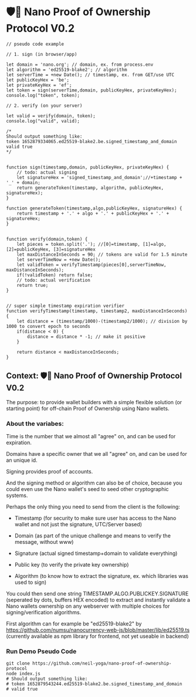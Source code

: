 # 🛡️🙌 Nano Proof of Ownership Protocol V0.2

```
// pseudo code example

// 1. sign (in browser/app)

let domain = 'nano.org'; // domain, ex. from process.env
let algorithm = 'ed25519-blake2'; // algorithm
let serverTime = +new Date(); // timestamp, ex. from GET/use UTC
let publicKeyHex = 'be';
let privateKeyHex = 'ef';
let token = sign(serverTime,domain, publicKeyHex, privateKeyHex);
console.log("token", token);

// 2. verify (on your server)

let valid = verify(domain, token);
console.log("valid", valid);

/*
Should output something like:
token 1652879334065.ed25519-blake2.be.signed_timestamp_and_domain 
valid true 
*/


function sign(timestamp,domain, publicKeyHex, privateKeyHex) {
    // todo: actual signing
  	let signatureHex = 'signed_timestamp_and_domain';//+timestamp + '_' + domain;
  	return generateToken(timestamp, algorithm, publicKeyHex, signatureHex);
}

function generateToken(timestamp,algo,publicKeyHex, signatureHex) {
	return timestamp + '.' + algo + '.' + publicKeyHex + '.' + signatureHex;
}


function verify(domain,token) {
  	let pieces = token.split('.'); //[0]=timestamp, [1]=algo, [2]=publicKeyHex, [3]=signatureHex
	let maxDistanceInSeconds = 90; // tokens are valid for 1.5 minute
  	let serverTimeNow = +new Date();
  	let validToken = verifyTimestamp(pieces[0],serverTimeNow, maxDistanceInSeconds);
  	if(!validToken) return false;
    // todo: actual verification
 	return true; 
}


// super simple timestamp expiration verifier
function verifyTimestamp(timestamp, timestamp2, maxDistanceInSeconds) {
	let distance = (timestamp/1000)-(timestamp2/1000); // division by 1000 to convert epoch to seconds
  	if(distance < 0) {
     	distance = distance * -1; // make it positive 
    }
  
  	return distance < maxDistanceInSeconds;
}
```

## Context: 🛡️🙌 Nano Proof of Ownership Protocol V0.2
The purpose: to provide wallet builders with a simple flexible solution (or starting point) for off-chain Proof of Ownership using Nano wallets.

### About the variabes:
Time is the number that we almost all "agree" on, and can be used for expiration.

Domains have a specific owner that we all "agree" on, and can be used for an unique id.

Signing provides proof of accounts.

And the signing method or algorithm can also be of choice, because you could even use the Nano wallet's seed to seed other cryptographic systems.

Perhaps the only thing you need to send from the client is the following:

- Timestamp (for security to make sure user has access to the Nano wallet and not just the signature, UTC/Server based)

- Domain (as part of the unique challenge and means to verify the message, without www)

- Signature (actual signed  timestamp+domain to validate everything)

- Public key (to verify the private key ownership)

- Algorithm (to know how to extract the signature, ex. which libraries was used to sign)

You could then send one string TIMESTAMP.ALGO.PUBLICKEY.SIGNATURE (seperated by dots, buffers HEX encoded) to extract and instantly validate a Nano wallets ownership on any webserver with multiple choices for signing/verification algorithms.

First algorithm can for example be "ed25519-blake2" by https://github.com/numsu/nanocurrency-web-js/blob/master/lib/ed25519.ts (currently available as npm library for  frontend, not yet useable in backend)


### Run Demo Pseudo Code
```
git clone https://github.com/neil-yoga/nano-proof-of-ownership-protocol
node index.js
# Should output something like:
# token 1652879543244.ed25519-blake2.be.signed_timestamp_and_domain
# valid true
```
